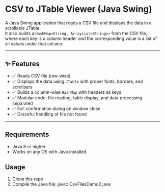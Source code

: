 # CSV to JTable Viewer (Java Swing)

A Java Swing application that reads a CSV file and displays the data in a scrollable JTable.  
It also builds a `HashMap<String, ArrayList<String>>` from the CSV file, where each key is a column header and the corresponding value is a list of all values under that column.

---

## ✨ Features

- ✅ Reads CSV file (row-wise)
- ✅ Displays the data using `JTable` with proper fonts, borders, and scrollbars
- ✅ Builds a column-wise `HashMap` with headers as keys
- ✅ Modular code: file reading, table display, and data processing separated
- ✅ Exit confirmation dialog on window close
- ✅ Graceful handling of file not found

---

## Requirements

- Java 8 or higher
- Works on any OS with Java installed

## Usage

1. Clone this repo
2. Compile the Java file:
   javac CsvFilesDemo2.java
